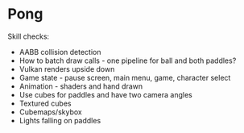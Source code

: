 # Pong

Skill checks:
* AABB collision detection
* How to batch draw calls - one pipeline for ball and both paddles?
* Vulkan renders upside down
* Game state - pause screen, main menu, game, character select
* Animation - shaders and hand drawn
* Use cubes for paddles and have two camera angles
* Textured cubes
* Cubemaps/skybox
* Lights falling on paddles
